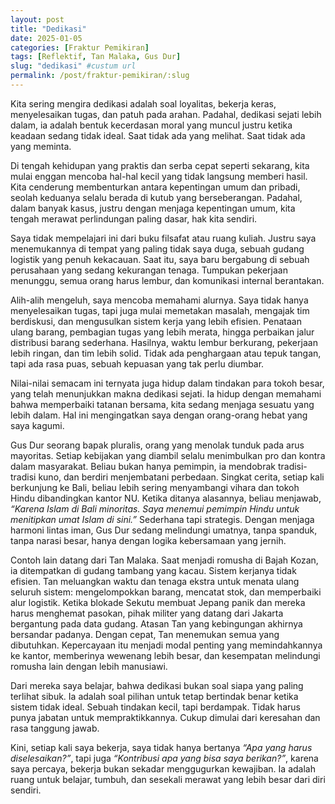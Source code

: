 ```yaml
---
layout: post
title: "Dedikasi"
date: 2025-01-05
categories: [Fraktur Pemikiran]
tags: [Reflektif, Tan Malaka, Gus Dur]
slug: "dedikasi" #custum url
permalink: /post/fraktur-pemikiran/:slug
---
```


Kita sering mengira dedikasi adalah soal loyalitas, bekerja keras, menyelesaikan tugas, dan patuh pada arahan. Padahal, dedikasi sejati lebih dalam, ia adalah bentuk kecerdasan moral yang muncul justru ketika keadaan sedang tidak ideal. Saat tidak ada yang melihat. Saat tidak ada yang meminta.

Di tengah kehidupan yang praktis dan serba cepat seperti sekarang, kita mulai enggan mencoba hal-hal kecil yang tidak langsung memberi hasil. Kita cenderung membenturkan antara kepentingan umum dan pribadi, seolah keduanya selalu berada di kutub yang berseberangan. Padahal, dalam banyak kasus, justru dengan menjaga kepentingan umum, kita tengah merawat perlindungan paling dasar, hak kita sendiri.

Saya tidak mempelajari ini dari buku filsafat atau ruang kuliah. Justru saya menemukannya di tempat yang paling tidak saya duga, sebuah gudang logistik yang penuh kekacauan. Saat itu, saya baru bergabung di sebuah perusahaan yang sedang kekurangan tenaga. Tumpukan pekerjaan menunggu, semua orang harus lembur, dan komunikasi internal berantakan.

Alih-alih mengeluh, saya mencoba memahami alurnya. Saya tidak hanya menyelesaikan tugas, tapi juga mulai memetakan masalah, mengajak tim berdiskusi, dan mengusulkan sistem kerja yang lebih efisien. Penataan ulang barang, pembagian tugas yang lebih merata, hingga perbaikan jalur distribusi barang sederhana. Hasilnya, waktu lembur berkurang, pekerjaan lebih ringan, dan tim lebih solid. Tidak ada penghargaan atau tepuk tangan, tapi ada rasa puas, sebuah kepuasan yang tak perlu diumbar.

Nilai-nilai semacam ini ternyata juga hidup dalam tindakan para tokoh besar, yang telah menunjukkan makna dedikasi sejati. Ia hidup dengan memahami bahwa memperbaiki tatanan bersama, kita sedang menjaga sesuatu yang lebih dalam. Hal ini mengingatkan saya dengan orang-orang hebat yang saya kagumi. 

Gus Dur seorang bapak pluralis, orang yang menolak tunduk pada arus mayoritas. Setiap kebijakan yang diambil selalu menimbulkan pro dan kontra dalam masyarakat. Beliau bukan hanya pemimpin, ia mendobrak tradisi-tradisi kuno, dan berdiri menjembatani perbedaan. Singkat cerita, setiap kali berkunjung ke Bali, beliau lebih sering menyambangi vihara dan tokoh Hindu dibandingkan kantor NU. Ketika ditanya alasannya, beliau menjawab, *“Karena Islam di Bali minoritas. Saya menemui pemimpin Hindu untuk menitipkan umat Islam di sini.”* Sederhana tapi strategis. Dengan menjaga harmoni lintas iman, Gus Dur sedang melindungi umatnya, tanpa spanduk, tanpa narasi besar, hanya dengan logika kebersamaan yang jernih. 

Contoh lain datang dari Tan Malaka. Saat menjadi romusha di Bajah Kozan, ia ditempatkan di gudang tambang yang kacau. Sistem kerjanya tidak efisien. Tan meluangkan waktu dan tenaga ekstra untuk menata ulang seluruh sistem: mengelompokkan barang, mencatat stok, dan memperbaiki alur logistik. Ketika blokade Sekutu membuat Jepang panik dan mereka harus menghemat pasokan, pihak militer yang datang dari Jakarta bergantung pada data gudang. Atasan Tan yang kebingungan akhirnya bersandar padanya. Dengan cepat, Tan menemukan semua yang dibutuhkan. Kepercayaan itu menjadi modal penting yang memindahkannya ke kantor, memberinya wewenang lebih besar, dan kesempatan melindungi romusha lain dengan lebih manusiawi.

Dari mereka saya belajar, bahwa dedikasi bukan soal siapa yang paling terlihat sibuk. Ia adalah soal pilihan untuk tetap bertindak benar ketika sistem tidak ideal. Sebuah tindakan kecil, tapi berdampak. Tidak harus punya jabatan untuk mempraktikkannya. Cukup dimulai dari keresahan dan rasa tanggung jawab.

Kini, setiap kali saya bekerja, saya tidak hanya bertanya *“Apa yang harus diselesaikan?”*, tapi juga *“Kontribusi apa yang bisa saya berikan?”*, karena saya percaya, bekerja bukan sekadar menggugurkan kewajiban. Ia adalah ruang untuk belajar, tumbuh, dan sesekali merawat yang lebih besar dari diri sendiri.


